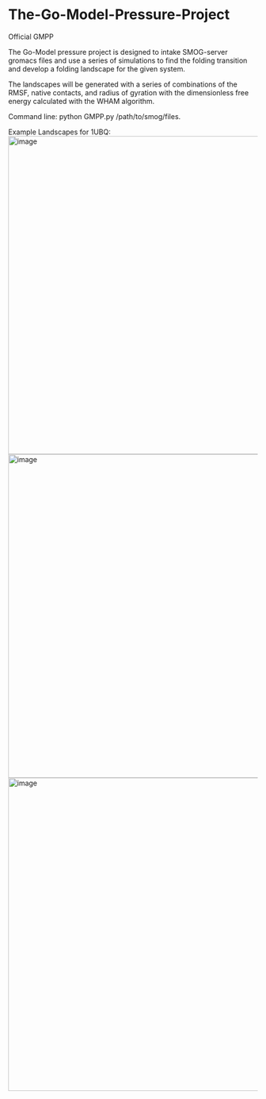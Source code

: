 # The-Go-Model-Pressure-Project
Official GMPP 

The Go-Model pressure project is designed to intake SMOG-server gromacs files and use a series of simulations to find the folding transition and develop a folding landscape for the given system. 

The landscapes will be generated with a series of combinations of the RMSF, native contacts, and radius of gyration with the dimensionless free energy calculated with the WHAM algorithm. 

Command line: python GMPP.py /path/to/smog/files.

Example Landscapes for 1UBQ:
<img width="640" height="641" alt="image" src="https://github.com/user-attachments/assets/20c92fd3-6ef5-40fa-8d35-4afae9c2c77c" /> 
<img width="678" height="652" alt="image" src="https://github.com/user-attachments/assets/cb2d989e-c608-4e27-a61a-97ddf3205638" />
<img width="656" height="631" alt="image" src="https://github.com/user-attachments/assets/e88aea41-2638-4e1e-b504-169e36a85193" />




